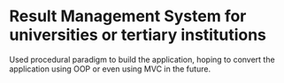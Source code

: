 # Result Management System for universities or tertiary institutions 
Used procedural paradigm to build the application, hoping to convert the application using OOP or even using MVC in the future.

